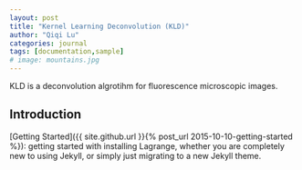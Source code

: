 ```yaml
---
layout: post
title: "Kernel Learning Deconvolution (KLD)"
author: "Qiqi Lu"
categories: journal
tags: [documentation,sample]
# image: mountains.jpg
---
```


KLD is a deconvolution algrotihm for fluorescence microscopic images.

## Introduction

[Getting Started]({{ site.github.url }}{% post_url 2015-10-10-getting-started %}): getting started with installing Lagrange, whether you are completely new to using Jekyll, or simply just migrating to a new Jekyll theme.
